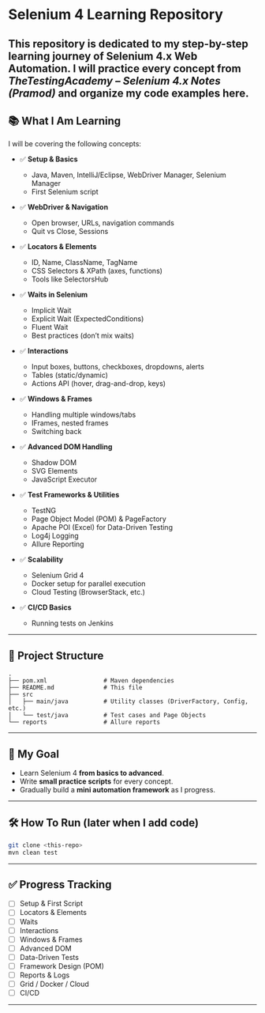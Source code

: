 
# Selenium 4 Learning Repository

This repository is dedicated to my **step-by-step learning journey** of **Selenium 4.x Web Automation**.
I will practice every concept from *TheTestingAcademy – Selenium 4.x Notes (Pramod)* and organize my code examples here.
---
## 📚 What I Am Learning

I will be covering the following concepts:

* ✅ **Setup & Basics**

    * Java, Maven, IntelliJ/Eclipse, WebDriver Manager, Selenium Manager
    * First Selenium script

* ✅ **WebDriver & Navigation**

    * Open browser, URLs, navigation commands
    * Quit vs Close, Sessions

* ✅ **Locators & Elements**

    * ID, Name, ClassName, TagName
    * CSS Selectors & XPath (axes, functions)
    * Tools like SelectorsHub

* ✅ **Waits in Selenium**

    * Implicit Wait
    * Explicit Wait (ExpectedConditions)
    * Fluent Wait
    * Best practices (don’t mix waits)

* ✅ **Interactions**

    * Input boxes, buttons, checkboxes, dropdowns, alerts
    * Tables (static/dynamic)
    * Actions API (hover, drag-and-drop, keys)

* ✅ **Windows & Frames**

    * Handling multiple windows/tabs
    * IFrames, nested frames
    * Switching back

* ✅ **Advanced DOM Handling**

    * Shadow DOM
    * SVG Elements
    * JavaScript Executor

* ✅ **Test Frameworks & Utilities**

    * TestNG
    * Page Object Model (POM) & PageFactory
    * Apache POI (Excel) for Data-Driven Testing
    * Log4j Logging
    * Allure Reporting

* ✅ **Scalability**

    * Selenium Grid 4
    * Docker setup for parallel execution
    * Cloud Testing (BrowserStack, etc.)

* ✅ **CI/CD Basics**

    * Running tests on Jenkins

---

## 📂 Project Structure

```
.
├── pom.xml                # Maven dependencies
├── README.md              # This file
├── src
│   ├── main/java          # Utility classes (DriverFactory, Config, etc.)
│   └── test/java          # Test cases and Page Objects
└── reports                # Allure reports
```

---

## 🎯 My Goal

* Learn Selenium 4 **from basics to advanced**.
* Write **small practice scripts** for every concept.
* Gradually build a **mini automation framework** as I progress.

---

## 🛠️ How To Run (later when I add code)

```bash
git clone <this-repo>
mvn clean test
```

---

## ✅ Progress Tracking

* [ ] Setup & First Script
* [ ] Locators & Elements
* [ ] Waits
* [ ] Interactions
* [ ] Windows & Frames
* [ ] Advanced DOM
* [ ] Data-Driven Tests
* [ ] Framework Design (POM)
* [ ] Reports & Logs
* [ ] Grid / Docker / Cloud
* [ ] CI/CD

---

